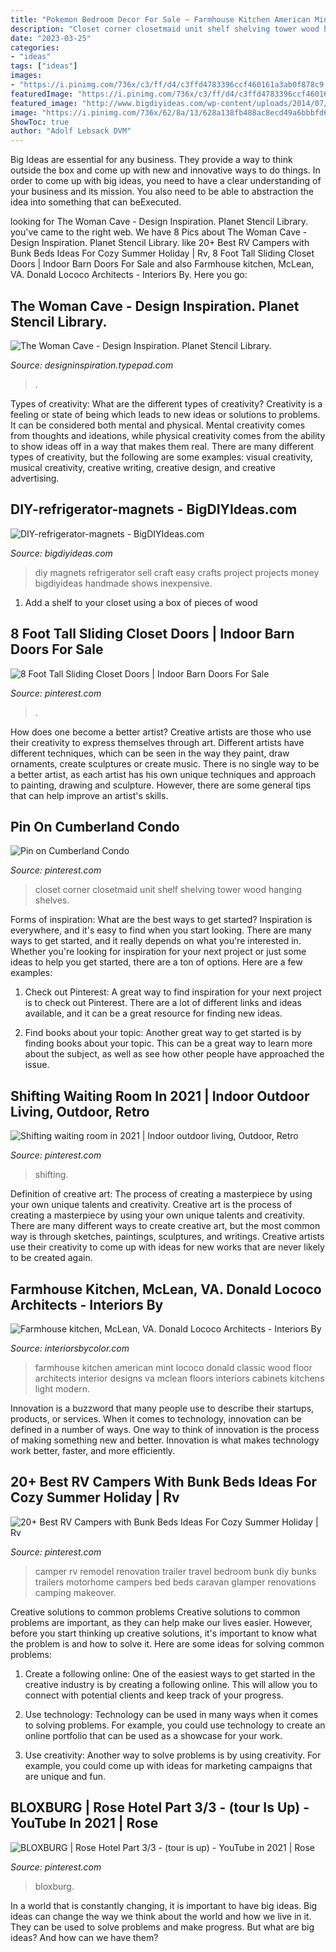```yaml
---
title: "Pokemon Bedroom Decor For Sale ~ Farmhouse Kitchen American Mint Lococo Donald Classic Wood Floor Architects Interior Designs Va Mclean Floors Interiors Cabinets Kitchens Light Modern"
description: "Closet corner closetmaid unit shelf shelving tower wood hanging shelves"
date: "2023-03-25"
categories:
- "ideas"
tags: ["ideas"]
images:
- "https://i.pinimg.com/736x/c3/ff/d4/c3ffd4783396ccf460161a3ab0f878c9.jpg"
featuredImage: "https://i.pinimg.com/736x/c3/ff/d4/c3ffd4783396ccf460161a3ab0f878c9.jpg"
featured_image: "http://www.bigdiyideas.com/wp-content/uploads/2014/07/DIY-refrigerator-magnets-e1480353320167.jpg"
image: "https://i.pinimg.com/736x/62/8a/13/628a138fb488ac8ecd49a6bbbfd60240.jpg"
ShowToc: true
author: "Adolf Lebsack DVM"
---
```



Big Ideas are essential for any business. They provide a way to think outside the box and come up with new and innovative ways to do things. In order to come up with big ideas, you need to have a clear understanding of your business and its mission. You also need to be able to abstraction the idea into something that can beExecuted.

	

		
looking for The Woman Cave - Design Inspiration. Planet Stencil Library. you've came to the right web. We have 8 Pics about The Woman Cave - Design Inspiration. Planet Stencil Library. like 20+ Best RV Campers with Bunk Beds Ideas For Cozy Summer Holiday | Rv, 8 Foot Tall Sliding Closet Doors | Indoor Barn Doors For Sale and also Farmhouse kitchen, McLean, VA. Donald Lococo Architects - Interiors By. Here you go:
		
    
## The Woman Cave - Design Inspiration. Planet Stencil Library.

<img loading=lazy src="https://designinspiration.typepad.com/.a/6a00d834537f7169e2017eea1acb97970d-600wi" onerror="this.onerror=null;this.src='https://tse4.mm.bing.net/th?id=OIP.LcJUQv78rgNcS7zvl8kLVAHaLH&amp;pid=15.1';" alt="The Woman Cave - Design Inspiration. Planet Stencil Library.">

_Source: designinspiration.typepad.com_

>. 

	

Types of creativity: What are the different types of creativity?
Creativity is a feeling or state of being which leads to new ideas or solutions to problems. It can be considered both mental and physical. Mental creativity comes from thoughts and ideations, while physical creativity comes from the ability to show ideas off in a way that makes them real. There are many different types of creativity, but the following are some examples: visual creativity, musical creativity, creative writing, creative design, and creative advertising.

    
## DIY-refrigerator-magnets - BigDIYIdeas.com

<img loading=lazy src="http://www.bigdiyideas.com/wp-content/uploads/2014/07/DIY-refrigerator-magnets-e1480353320167.jpg" onerror="this.onerror=null;this.src='https://tse1.mm.bing.net/th?id=OIP.KXP2b7beNBQ2JyhSSfralQAAAA&amp;pid=15.1';" alt="DIY-refrigerator-magnets - BigDIYIdeas.com">

_Source: bigdiyideas.com_

>diy magnets refrigerator sell craft easy crafts project projects money bigdiyideas handmade shows inexpensive. 

	

1. Add a shelf to your closet using a box of pieces of wood 

    
## 8 Foot Tall Sliding Closet Doors | Indoor Barn Doors For Sale

<img loading=lazy src="https://i.pinimg.com/736x/c3/ff/d4/c3ffd4783396ccf460161a3ab0f878c9.jpg" onerror="this.onerror=null;this.src='https://tse3.mm.bing.net/th?id=OIP.kD7KgnCgQ_uKNf6cxSQ5gwHaFV&amp;pid=15.1';" alt="8 Foot Tall Sliding Closet Doors | Indoor Barn Doors For Sale">

_Source: pinterest.com_

>. 

	

How does one become a better artist?
Creative artists are those who use their creativity to express themselves through art. Different artists have different techniques, which can be seen in the way they paint, draw ornaments, create sculptures or create music. There is no single way to be a better artist, as each artist has his own unique techniques and approach to painting, drawing and sculpture. However, there are some general tips that can help improve an artist's skills.

    
## Pin On Cumberland Condo

<img loading=lazy src="https://i.pinimg.com/736x/62/8a/13/628a138fb488ac8ecd49a6bbbfd60240.jpg" onerror="this.onerror=null;this.src='https://tse2.mm.bing.net/th?id=OIP.Hn18TMHGr1ydRYYvXIuqegHaHa&amp;pid=15.1';" alt="Pin on Cumberland Condo">

_Source: pinterest.com_

>closet corner closetmaid unit shelf shelving tower wood hanging shelves. 

	

Forms of inspiration: What are the best ways to get started?
Inspiration is everywhere, and it's easy to find when you start looking. There are many ways to get started, and it really depends on what you're interested in. Whether you're looking for inspiration for your next project or just some ideas to help you get started, there are a ton of options. Here are a few examples:
1. Check out Pinterest: A great way to find inspiration for your next project is to check out Pinterest. There are a lot of different links and ideas available, and it can be a great resource for finding new ideas.

2. Find books about your topic: Another great way to get started is by finding books about your topic. This can be a great way to learn more about the subject, as well as see how other people have approached the issue.


    
## Shifting Waiting Room In 2021 | Indoor Outdoor Living, Outdoor, Retro

<img loading=lazy src="https://i.pinimg.com/736x/2a/72/0c/2a720c2c976316116acb9eb2ed8c7ae7.jpg" onerror="this.onerror=null;this.src='https://tse4.mm.bing.net/th?id=OIP.jjbmBk-UB5TYcy7dpNGyXgHaNK&amp;pid=15.1';" alt="Shifting waiting room in 2021 | Indoor outdoor living, Outdoor, Retro">

_Source: pinterest.com_

>shifting. 

	

Definition of creative art: The process of creating a masterpiece by using your own unique talents and creativity.
Creative art is the process of creating a masterpiece by using your own unique talents and creativity. There are many different ways to create creative art, but the most common way is through sketches, paintings, sculptures, and writings. Creative artists use their creativity to come up with ideas for new works that are never likely to be created again.

    
## Farmhouse Kitchen, McLean, VA. Donald Lococo Architects - Interiors By

<img loading=lazy src="http://www.interiorsbycolor.com/wp-content/uploads/2014/03/classic-kitchen-in-mint-green.jpg" onerror="this.onerror=null;this.src='https://tse4.mm.bing.net/th?id=OIP.zNwku01xi-TSAUxwGK18eAHaKP&amp;pid=15.1';" alt="Farmhouse kitchen, McLean, VA. Donald Lococo Architects - Interiors By">

_Source: interiorsbycolor.com_

>farmhouse kitchen american mint lococo donald classic wood floor architects interior designs va mclean floors interiors cabinets kitchens light modern. 

	

Innovation is a buzzword that many people use to describe their startups, products, or services. When it comes to technology, innovation can be defined in a number of ways. One way to think of innovation is the process of making something new and better. Innovation is what makes technology work better, faster, and more efficiently.

    
## 20+ Best RV Campers With Bunk Beds Ideas For Cozy Summer Holiday | Rv

<img loading=lazy src="https://i.pinimg.com/736x/b9/64/72/b96472bc4ae65d9fdc9f2fcfd7f1843c.jpg" onerror="this.onerror=null;this.src='https://tse2.mm.bing.net/th?id=OIP.fpmq--C15oEwUk4ZisEgBwHaKY&amp;pid=15.1';" alt="20+ Best RV Campers with Bunk Beds Ideas For Cozy Summer Holiday | Rv">

_Source: pinterest.com_

>camper rv remodel renovation trailer travel bedroom bunk diy bunks trailers motorhome campers bed beds caravan glamper renovations camping makeover. 

	

Creative solutions to common problems
Creative solutions to common problems are important, as they can help make our lives easier. However, before you start thinking up creative solutions, it's important to know what the problem is and how to solve it. Here are some ideas for solving common problems:
1. Create a following online: One of the easiest ways to get started in the creative industry is by creating a following online. This will allow you to connect with potential clients and keep track of your progress.

2. Use technology: Technology can be used in many ways when it comes to solving problems. For example, you could use technology to create an online portfolio that can be used as a showcase for your work.

3. Use creativity: Another way to solve problems is by using creativity. For example, you could come up with ideas for marketing campaigns that are unique and fun.

    
## BLOXBURG | Rose Hotel Part 3/3 - (tour Is Up) - YouTube In 2021 | Rose

<img loading=lazy src="https://i.pinimg.com/736x/4e/d2/d4/4ed2d409f7352e7286ce77b27b2384aa.jpg" onerror="this.onerror=null;this.src='https://tse1.mm.bing.net/th?id=OIP.zk8aUsTOQC7-g6oPoAPn1wHaFj&amp;pid=15.1';" alt="BLOXBURG | Rose Hotel Part 3/3 - (tour is up) - YouTube in 2021 | Rose">

_Source: pinterest.com_

>bloxburg. 

	

In a world that is constantly changing, it is important to have big ideas. Big ideas can change the way we think about the world and how we live in it. They can be used to solve problems and make progress. But what are big ideas? And how can we have them?

